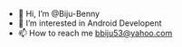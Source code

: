 - 👋 Hi, I’m @Biju-Benny
- 👀 I’m interested in Android Developent
- 📫 How to reach me bbiju53@yahoo.com

<!---
Biju-Benny/Biju-Benny is a ✨ special ✨ repository because its `README.md` (this file) appears on your GitHub profile.
You can click the Preview link to take a look at your changes.
--->
